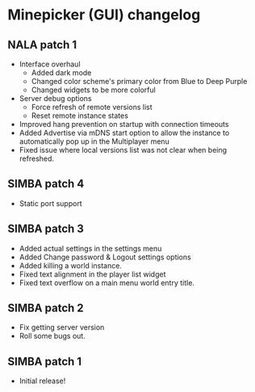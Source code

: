 # Minepicker (GUI) changelog

## NALA patch 1

- Interface overhaul
    - Added dark mode
    - Changed color scheme's primary color from Blue to Deep Purple
    - Changed widgets to be more colorful
- Server debug options
    - Force refresh of remote versions list
    - Reset remote instance states
- Improved hang prevention on startup with connection timeouts
- Added Advertise via mDNS start option to allow the instance to automatically pop up in the Multiplayer menu
- Fixed issue where local versions list was not clear when being refreshed.

## SIMBA patch 4

- Static port support

## SIMBA patch 3

- Added actual settings in the settings menu
- Added Change password & Logout settings options
- Added killing a world instance.
- Fixed text alignment in the player list widget
- Fixed text overflow on a main menu world entry title.

## SIMBA patch 2

- Fix getting server version
- Roll some bugs out.

## SIMBA patch 1

- Initial release!